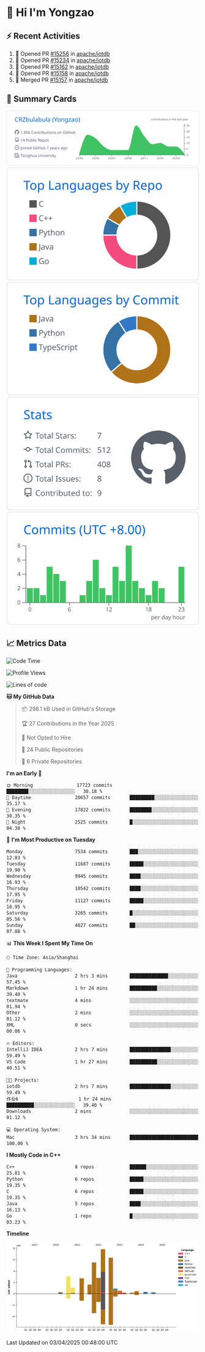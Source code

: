 # 👋 Hi I'm Yongzao

## ⚡ Recent Activities
<!--START_SECTION:activity-->
1. 💪 Opened PR [#15256](https://github.com/apache/iotdb/pull/15256) in [apache/iotdb](https://github.com/apache/iotdb)
2. 💪 Opened PR [#15234](https://github.com/apache/iotdb/pull/15234) in [apache/iotdb](https://github.com/apache/iotdb)
3. 💪 Opened PR [#15162](https://github.com/apache/iotdb/pull/15162) in [apache/iotdb](https://github.com/apache/iotdb)
4. 💪 Opened PR [#15158](https://github.com/apache/iotdb/pull/15158) in [apache/iotdb](https://github.com/apache/iotdb)
5. 🎉 Merged PR [#15157](https://github.com/apache/iotdb/pull/15157) in [apache/iotdb](https://github.com/apache/iotdb)
<!--END_SECTION:activity-->

## 🎑 Summary Cards

[![](https://raw.githubusercontent.com/CRZbulabula/CRZbulabula/main/profile-summary-card-output/github/0-profile-details.svg)](https://github.com/vn7n24fzkq/github-profile-summary-cards)
[![](https://raw.githubusercontent.com/CRZbulabula/CRZbulabula/main/profile-summary-card-output/github/1-repos-per-language.svg)](https://github.com/vn7n24fzkq/github-profile-summary-cards) [![](https://raw.githubusercontent.com/CRZbulabula/CRZbulabula/main/profile-summary-card-output/github/2-most-commit-language.svg)](https://github.com/vn7n24fzkq/github-profile-summary-cards)
[![](https://raw.githubusercontent.com/CRZbulabula/CRZbulabula/main/profile-summary-card-output/github/3-stats.svg)](https://github.com/vn7n24fzkq/github-profile-summary-cards) [![](https://raw.githubusercontent.com/CRZbulabula/CRZbulabula/main/profile-summary-card-output/github/4-productive-time.svg)](https://github.com/vn7n24fzkq/github-profile-summary-cards)

## 📈 Metrics Data

<!--START_SECTION:waka-->
![Code Time](http://img.shields.io/badge/Code%20Time-847%20hrs%2033%20mins-blue)

![Profile Views](http://img.shields.io/badge/Profile%20Views-0-blue)

![Lines of code](https://img.shields.io/badge/From%20Hello%20World%20I%27ve%20Written-33.5%20million%20lines%20of%20code-blue)

**🐱 My GitHub Data** 

> 📦 298.1 kB Used in GitHub's Storage 
 > 
> 🏆 27 Contributions in the Year 2025
 > 
> 🚫 Not Opted to Hire
 > 
> 📜 24 Public Repositories 
 > 
> 🔑 6 Private Repositories 
 > 
**I'm an Early 🐤** 

```text
🌞 Morning                17723 commits       ████████░░░░░░░░░░░░░░░░░   30.18 % 
🌆 Daytime                20657 commits       █████████░░░░░░░░░░░░░░░░   35.17 % 
🌃 Evening                17822 commits       ████████░░░░░░░░░░░░░░░░░   30.35 % 
🌙 Night                  2525 commits        █░░░░░░░░░░░░░░░░░░░░░░░░   04.30 % 
```
📅 **I'm Most Productive on Tuesday** 

```text
Monday                   7534 commits        ███░░░░░░░░░░░░░░░░░░░░░░   12.83 % 
Tuesday                  11687 commits       █████░░░░░░░░░░░░░░░░░░░░   19.90 % 
Wednesday                9945 commits        ████░░░░░░░░░░░░░░░░░░░░░   16.93 % 
Thursday                 10542 commits       ████░░░░░░░░░░░░░░░░░░░░░   17.95 % 
Friday                   11127 commits       █████░░░░░░░░░░░░░░░░░░░░   18.95 % 
Saturday                 3265 commits        █░░░░░░░░░░░░░░░░░░░░░░░░   05.56 % 
Sunday                   4627 commits        ██░░░░░░░░░░░░░░░░░░░░░░░   07.88 % 
```


📊 **This Week I Spent My Time On** 

```text
🕑︎ Time Zone: Asia/Shanghai

💬 Programming Languages: 
Java                     2 hrs 3 mins        ██████████████░░░░░░░░░░░   57.45 % 
Markdown                 1 hr 24 mins        ██████████░░░░░░░░░░░░░░░   39.40 % 
textmate                 4 mins              ░░░░░░░░░░░░░░░░░░░░░░░░░   01.94 % 
Other                    2 mins              ░░░░░░░░░░░░░░░░░░░░░░░░░   01.12 % 
XML                      0 secs              ░░░░░░░░░░░░░░░░░░░░░░░░░   00.06 % 

🔥 Editors: 
IntelliJ IDEA            2 hrs 7 mins        ███████████████░░░░░░░░░░   59.49 % 
VS Code                  1 hr 27 mins        ██████████░░░░░░░░░░░░░░░   40.51 % 

🐱‍💻 Projects: 
iotdb                    2 hrs 7 mins        ███████████████░░░░░░░░░░   59.49 % 
作业6                      1 hr 24 mins        ██████████░░░░░░░░░░░░░░░   39.40 % 
Downloads                2 mins              ░░░░░░░░░░░░░░░░░░░░░░░░░   01.12 % 

💻 Operating System: 
Mac                      3 hrs 34 mins       █████████████████████████   100.00 % 
```

**I Mostly Code in C++** 

```text
C++                      8 repos             ██████░░░░░░░░░░░░░░░░░░░   25.81 % 
Python                   6 repos             █████░░░░░░░░░░░░░░░░░░░░   19.35 % 
C                        6 repos             █████░░░░░░░░░░░░░░░░░░░░   19.35 % 
Java                     5 repos             ████░░░░░░░░░░░░░░░░░░░░░   16.13 % 
Go                       1 repo              █░░░░░░░░░░░░░░░░░░░░░░░░   03.23 % 
```



**Timeline**

![Lines of Code chart](https://raw.githubusercontent.com/CRZbulabula/CRZbulabula/main/assets/bar_graph.png)


 Last Updated on 03/04/2025 00:48:00 UTC
<!--END_SECTION:waka-->


